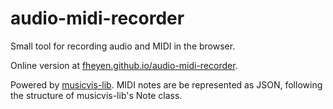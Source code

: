 # audio-midi-recorder

Small tool for recording audio and MIDI in the browser.

Online version at [fheyen.github.io/audio-midi-recorder](https://fheyen.github.io/audio-midi-recorder/).

Powered by [musicvis-lib](https://github.com/fheyen/musicvis-lib).
MIDI notes are be represented as JSON, following the structure of musicvis-lib's Note class.

